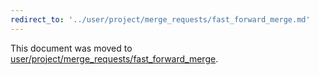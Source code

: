 ```yaml
---
redirect_to: '../user/project/merge_requests/fast_forward_merge.md'
---
```


This document was moved to [user/project/merge_requests/fast_forward_merge](../user/project/merge_requests/fast_forward_merge.md).
